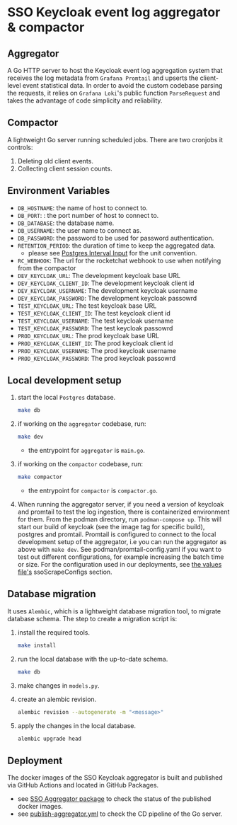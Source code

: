 # SSO Keycloak event log aggregator & compactor

## Aggregator

A Go HTTP server to host the Keycloak event log aggregation system that receives the log metadata from `Grafana Promtail` and upserts the client-level event statistical data.
In order to avoid the custom codebase parsing the requests, it relies on `Grafana Loki`'s public function `ParseRequest` and takes the advantage of code simplicity and reliability.

## Compactor

A lightweight Go server running scheduled jobs. There are two cronjobs it controls:

1. Deleting old client events.
2. Collecting client session counts.

## Environment Variables

- `DB_HOSTNAME`: the name of host to connect to.
- `DB_PORT`: : the port number of host to connect to.
- `DB_DATABASE`: the database name.
- `DB_USERNAME`: the user name to connect as.
- `DB_PASSWORD`: the password to be used for password authentication.
- `RETENTION_PERIOD`: the duration of time to keep the aggregated data.
  - please see [Postgres Interval Input](https://www.postgresql.org/docs/current/datatype-datetime.html#DATATYPE-INTERVAL-INPUT) for the unit convention.
- `RC_WEBHOOK`: The url for the rocketchat webhook to use when notifying from the compactor
- `DEV_KEYCLOAK_URL`: The development keycloak base URL
- `DEV_KEYCLOAK_CLIENT_ID`: The development keycloak client id
- `DEV_KEYCLOAK_USERNAME`: The development keycloak username
- `DEV_KEYCLOAK_PASSWORD`: The development keycloak passowrd
- `TEST_KEYCLOAK_URL`: The test keycloak base URL
- `TEST_KEYCLOAK_CLIENT_ID`: The test keycloak client id
- `TEST_KEYCLOAK_USERNAME`: The test keycloak username
- `TEST_KEYCLOAK_PASSWORD`: The test keycloak passowrd
- `PROD_KEYCLOAK_URL`: The prod keycloak base URL
- `PROD_KEYCLOAK_CLIENT_ID`: The prod keycloak client id
- `PROD_KEYCLOAK_USERNAME`: The prod keycloak username
- `PROD_KEYCLOAK_PASSWORD`: The prod keycloak passowrd

## Local development setup

1. start the local `Postgres` database.

   ```sh
   make db
   ```

1. if working on the `aggregator` codebase, run:

   ```sh
   make dev
   ```

   - the entrypoint for `aggregator` is `main.go`.

1. if working on the `compactor` codebase, run:

   ```sh
   make compactor
   ```

   - the entrypoint for `compactor` is `compactor.go`.

1. When running the aggregator server, if you need a version of keycloak and promtail to test the log ingestion, there is containerized environment for them. From the podman directory, run `podman-compose up`. This will start our build of keycloak (see the image tag for specific build), postgres and promtail. Promtail is configured to connect to the local development setup of the aggregator, i.e you can run the aggregator as above with `make dev`. See podman/promtail-config.yaml if you want to test out different configurations, for example increasing the batch time or size. For the configuration used in our deployments, see [the values file's](../helm/promtail-aggregator/values.yaml) ssoScrapeConfigs section.

## Database migration

It uses `Alembic`, which is a lightweight database migration tool, to migrate database schema. The step to create a migration script is:

1. install the required tools.

   ```sh
   make install
   ```

1. run the local database with the up-to-date schema.

   ```sh
   make db
   ```

1. make changes in `models.py`.
1. create an alembic revision.

   ```sh
   alembic revision --autogenerate -m "<message>"
   ```

1. apply the changes in the local database.

   ```sh
   alembic upgrade head
   ```

## Deployment

The docker images of the SSO Keycloak aggregator is built and published via GitHub Actions and located in GitHub Packages.

- see [SSO Aggregator package](https://github.com/bcgov/sso-dashboard/pkgs/container/sso-aggregator) to check the status of the published docker images.
- see [publish-aggregator.yml](../.github/workflows/publish-aggregator.yml) to check the CD pipeline of the Go server.
